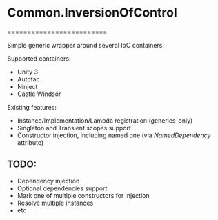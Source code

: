 # Common.InversionOfControl
=========================

Simple generic wrapper around several IoC containers. 

Supported containers:
- Unity 3
- Autofac
- Ninject
- Castle Windsor

Existing features:
* Instance/Implementation/Lambda registration (generics-only)
* Singleton and Transient scopes support
* Constructor injection, including named one (via *NamedDependency* attribute)

## TODO:
- Dependency injection
- Optional dependencies support
- Mark one of multiple constructors for injection
- Resolve multiple instances
- etc

